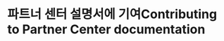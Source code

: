 # <a name="contributing-to-partner-center-documentation"></a><span data-ttu-id="cd43d-101">파트너 센터 설명서에 기여</span><span class="sxs-lookup"><span data-stu-id="cd43d-101">Contributing to Partner Center documentation</span></span>